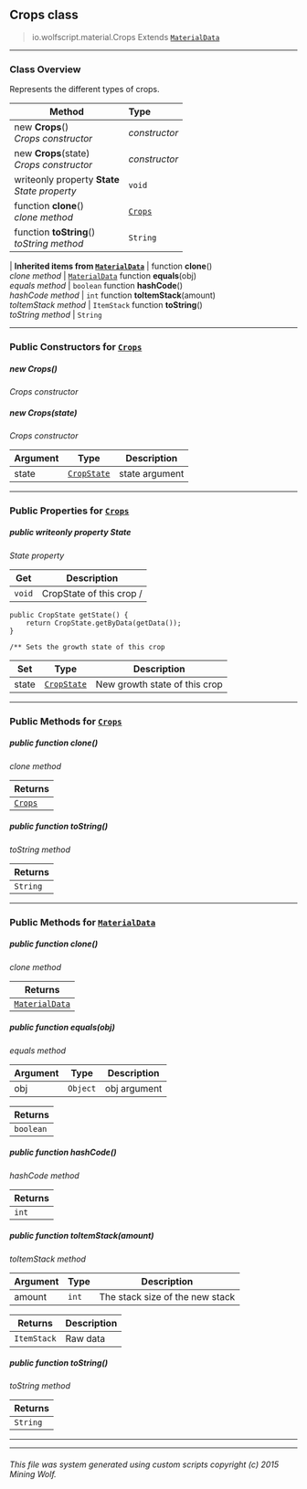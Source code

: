 ## Crops __class__

>io.wolfscript.material.Crops
>Extends [`MaterialData`](MaterialData.md)

---

### Class Overview

Represents the different types of crops.

Method | Type   
--- | :--- 
new __Crops__() <br> _Crops constructor_ | _constructor_
new __Crops__(state) <br> _Crops constructor_ | _constructor_
 writeonly property __State__ <br> _State property_ | `void`
 function __clone__() <br> _clone method_ | [`Crops`](Crops.md)
 function __toString__() <br> _toString method_ | `String`
 |
__Inherited items from [`MaterialData`](MaterialData.md)__ |
 function __clone__() <br> _clone method_ | [`MaterialData`](MaterialData.md)
 function __equals__(obj) <br> _equals method_ | `boolean`
 function __hashCode__() <br> _hashCode method_ | `int`
 function __toItemStack__(amount) <br> _toItemStack method_ | `ItemStack`
 function __toString__() <br> _toString method_ | `String`





---

### Public Constructors for [`Crops`](Crops.md)

##### <a id='crops'></a>new __Crops__() 

_Crops constructor_


##### <a id='crops'></a>new __Crops__(state) 

_Crops constructor_

Argument | Type | Description  
--- | --- | --- 
state | [`CropState`](..\CropState.md) | state argument

---

### Public Properties for [`Crops`](Crops.md)

##### <a id='state'></a>public  writeonly property __State__

_State property_

Get | Description
--- | --- 
`void` | CropState of this crop /
    public CropState getState() {
        return CropState.getByData(getData());
    }

    /** Sets the growth state of this crop

Set | Type | Description  
--- | --- | --- 
state | [`CropState`](..\CropState.md) | New growth state of this crop


---

### Public Methods for [`Crops`](Crops.md)

##### <a id='clone'></a>public  function __clone__()

_clone method_

Returns | 
--- | 
[`Crops`](Crops.md) |


##### <a id='tostring'></a>public  function __toString__()

_toString method_

Returns | 
--- | 
`String` |


---

### Public Methods for [`MaterialData`](MaterialData.md)

##### <a id='clone'></a>public  function __clone__()

_clone method_

Returns | 
--- | 
[`MaterialData`](MaterialData.md) |


##### <a id='equals'></a>public  function __equals__(obj)

_equals method_

Argument | Type | Description  
--- | --- | --- 
obj | `Object` | obj argument

Returns | 
--- | 
`boolean` |


##### <a id='hashcode'></a>public  function __hashCode__()

_hashCode method_

Returns | 
--- | 
`int` |


##### <a id='toitemstack'></a>public  function __toItemStack__(amount)

_toItemStack method_

Argument | Type | Description  
--- | --- | --- 
amount | `int` | The stack size of the new stack

Returns | Description
--- | --- 
`ItemStack` | Raw data


##### <a id='tostring'></a>public  function __toString__()

_toString method_

Returns | 
--- | 
`String` |


---


---


###### This file was system generated using custom scripts copyright (c) 2015 Mining Wolf.
	

